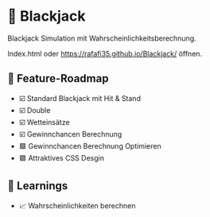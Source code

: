 # 📌 Blackjack
Blackjack Simulation mit Wahrscheinlichkeitsberechnung.

Index.html oder https://rafafi35.github.io/Blackjack/ öffnen.

## 🚀 Feature-Roadmap
- ☑️ Standard Blackjack mit Hit & Stand
- ☑️ Double
- ☑️ Wetteinsätze
- ☑️ Gewinnchancen Berechnung
- 🟪 Gewinnchancen Berechnung Optimieren
- 🟪 Attraktives CSS Desgin

## 📝 Learnings
- 📈 Wahrscheinlichkeiten berechnen
